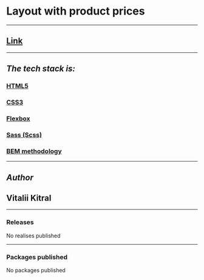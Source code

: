 # **Layout with product prices**

---

## [Link](https://Vitalii1706.github.io/Maket2/index.html)

---

## _The tech stack is:_

### [HTML5](https://en.wikipedia.org/wiki/HTML5)

### [CSS3](https://en.wikipedia.org/wiki/CSS)

### [Flexbox](https://en.wikipedia.org/wiki/CSS_Flexible_Box_Layout)

### [Sass (Scss)](https://sass-lang.com/)

### [BEM methodology](https://en.bem.info/methodology/)

---

## _Author_

## Vitalii Kitral

---

### Releases

No realises published

---

### Packages published

No packages published
